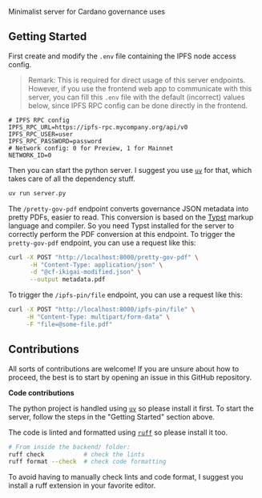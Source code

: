 Minimalist server for Cardano governance uses

## Getting Started

First create and modify the `.env` file containing the IPFS node access config.

> Remark: This is required for direct usage of this server endpoints.
> However, if you use the frontend web app to communicate with this server,
> you can fill this `.env` file with the default (incorrect) values below,
> since IPFS RPC config can be done directly in the frontend.

```
# IPFS RPC config
IPFS_RPC_URL=https://ipfs-rpc.mycompany.org/api/v0
IPFS_RPC_USER=user
IPFS_RPC_PASSWORD=password
# Network config: 0 for Preview, 1 for Mainnet
NETWORK_ID=0
```

Then you can start the python server.
I suggest you use [`uv`](https://docs.astral.sh/uv/) for that, which takes care of all the dependency stuff.

```sh
uv run server.py
```

The `/pretty-gov-pdf` endpoint converts governance JSON metadata into pretty PDFs, easier to read.
This conversion is based on the [Typst](https://typst.app/docs/) markup language and compiler.
So you need Typst installed for the server to correctly perform the PDF conversion at this endpoint.
To trigger the `pretty-gov-pdf` endpoint, you can use a request like this:

```sh
curl -X POST "http://localhost:8000/pretty-gov-pdf" \
      -H "Content-Type: application/json" \
      -d "@cf-ikigai-modified.json" \
      --output metadata.pdf
```

To trigger the `/ipfs-pin/file` endpoint, you can use a request like this:

```sh
curl -X POST "http://localhost:8000/ipfs-pin/file" \
     -H "Content-Type: multipart/form-data" \
     -F "file=@some-file.pdf"
```

## Contributions

All sorts of contributions are welcome!
If you are unsure about how to proceed, the best is to start by opening an issue in this GitHub repository.

**Code contributions**

The python project is handled using [`uv`](https://docs.astral.sh/uv/) so please install it first.
To start the server, follow the steps in the "Getting Started" section above.

The code is linted and formatted using [`ruff`](https://docs.astral.sh/ruff/) so please install it too.

```sh
# From inside the backend/ folder:
ruff check           # check the lints
ruff format --check  # check code formatting
```

To avoid having to manually check lints and code format, I suggest you install a ruff extension in your favorite editor.

